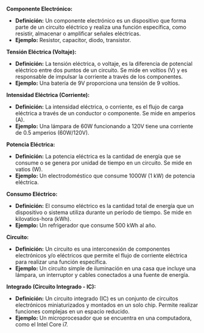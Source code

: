 **Componente Electrónico:**
   - **Definición:** Un componente electrónico es un dispositivo que forma parte de un circuito eléctrico y realiza una función específica, como resistir, almacenar o amplificar señales eléctricas.
   - **Ejemplo:** Resistor, capacitor, diodo, transistor.

 **Tensión Eléctrica (Voltaje):**
   - **Definición:** La tensión eléctrica, o voltaje, es la diferencia de potencial eléctrico entre dos puntos de un circuito. Se mide en voltios (V) y es responsable de impulsar la corriente a través de los componentes.
   - **Ejemplo:** Una batería de 9V proporciona una tensión de 9 voltios.

 **Intensidad Eléctrica (Corriente):**
   - **Definición:** La intensidad eléctrica, o corriente, es el flujo de carga eléctrica a través de un conductor o componente. Se mide en amperios (A).
   - **Ejemplo:** Una lámpara de 60W funcionando a 120V tiene una corriente de 0.5 amperios (60W/120V).

 **Potencia Eléctrica:**
   - **Definición:** La potencia eléctrica es la cantidad de energía que se consume o se genera por unidad de tiempo en un circuito. Se mide en vatios (W).
   - **Ejemplo:** Un electrodoméstico que consume 1000W (1 kW) de potencia eléctrica.

 **Consumo Eléctrico:**
   - **Definición:** El consumo eléctrico es la cantidad total de energía que un dispositivo o sistema utiliza durante un período de tiempo. Se mide en kilovatios-hora (kWh).
   - **Ejemplo:** Un refrigerador que consume 500 kWh al año.

 **Circuito:**
   - **Definición:** Un circuito es una interconexión de componentes electrónicos y/o eléctricos que permite el flujo de corriente eléctrica para realizar una función específica.
   - **Ejemplo:** Un circuito simple de iluminación en una casa que incluye una lámpara, un interruptor y cables conectados a una fuente de energía.
   
 **Integrado (Circuito Integrado - IC):**
   - **Definición:** Un circuito integrado (IC) es un conjunto de circuitos electrónicos miniaturizados y montados en un solo chip. Permite realizar funciones complejas en un espacio reducido.
   - **Ejemplo:** Un microprocesador que se encuentra en una computadora, como el Intel Core i7.